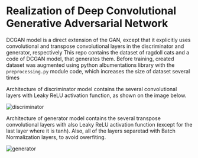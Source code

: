 # Realization of Deep Convolutional Generative Adversarial Network

DCGAN model is a direct extension of the GAN, except that it explicitly uses convolutional and transpose convolutional layers in the discriminator and generator, respectively
This repo contains the dataset of ragdoll cats and a code of DCGAN model, that generates them.
Before training, created dataset was augmented using python albumentations library with the `preprocessing.py` module code, which increases the size of dataset several times

Architecture of discriminator model contains the several convolutional layers with Leaky ReLU activation function, as shown on the image below.

![discriminator](https://user-images.githubusercontent.com/71509624/204063354-d5918a99-dcde-4d3c-8f32-a8093a534bfa.png)

Architecture of generator model contains the several transpose convolutional layers with also Leaky ReLU activation function (except for the last layer where it is tanh).
Also, all of the layers separetad with Batch Normalization layers, to avoid owerfiting.

![generator](https://user-images.githubusercontent.com/71509624/204063370-347690f4-b822-4176-a9c0-4678aae4cfd2.png)





